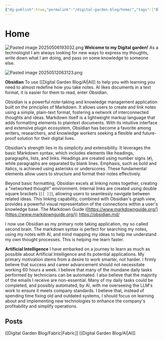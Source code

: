 ```yaml
---
{"dg-publish":true,"permalink":"/digital-garden-blog/home/","tags":["Blog","gardenEntry"],"created":"2025-04-28T17:04:32.496-03:00"}
---
```


# Home
![Pasted image 20250506193032.png](/img/user/Pasted%20image%2020250506193032.png)
**Welcome to my Digital garden!**
As a technologist I am always looking for new ways to express my thoughts, write down what I am doing, and pass on some knowledge to someone else.

![Pasted image 20250512063123.png](/img/user/Pasted%20image%2020250512063123.png)

**Obsidian**
To use [[Digital Garden Blog/AI\|AI]] to help you with learning you need to almost redefine how you take notes. AI likes documents in a text format, it is easier for them to read, enter Obsidian.

Obsidian is a powerful note-taking and knowledge management application built on the principles of Markdown. It allows users to create and link notes using a simple, plain-text format, fostering a network of interconnected thoughts and ideas. Markdown itself is a lightweight markup language that adds formatting elements to plaintext documents. With its intuitive interface and extensive plugin ecosystem, Obsidian has become a favorite among writers, researchers, and knowledge workers seeking a flexible and future-proof solution for their digital lives.

Obsidian's strength lies in its simplicity and extensibility. It leverages the basic Markdown syntax, which includes elements like headings, paragraphs, lists, and links. Headings are created using number signs (`#`), while paragraphs are separated by blank lines. Emphasis, such as bold and italics, is achieved using asterisks or underscores. These fundamental elements allow users to structure and format their notes effectively.

Beyond basic formatting, Obsidian excels at linking notes together, creating a "networked thought" environment. Internal links are created using double square brackets (`[[ ]]`), allowing users to seamlessly navigate between related ideas. This linking capability, combined with Obsidian's graph view, provides a powerful visual representation of the connections within a user's knowledge base.
The Markdown Guide ([https://www.markdownguide.org/](https://www.markdownguide.org/))
https://obsidian.md/

I now use Obsidian as my primary note taking application, my so called second brain. The markdown syntax is perfect for searching my notes, using my notes with AI, and mind mapping my ideas to help me understand my own thought processes. This is helping me learn faster. 

**Artificial Intelligence**
I have embarked on a journey to learn as much as possible about Artificial Intelligence and its potential applications. My primary motivation stems from a desire to work smarter, not harder. I firmly believe that success and career advancement should not necessitate working 60 hours a week.
I believe that many of the mundane daily tasks performed by technicians can be automated. I also believe that the majority of the emails I receive are non-essential. Many of my daily tasks could be completed, and possibly automated, by AI, with me overseeing the LLM's work to ensure it meets company standards.
I believe that, instead of spending time fixing old and outdated systems, I should focus on learning about and implementing new technologies to enhance the company's profitability and simplify operations.

## Posts
[[Digital Garden Blog/Fabric\|Fabric]] 
[[Digital Garden Blog/AI\|AI]] 


